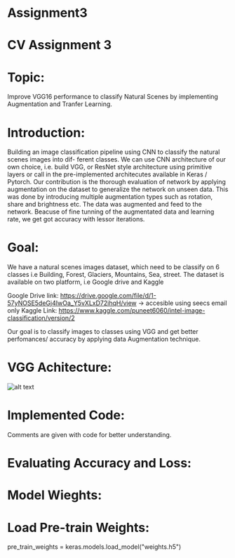 # Assignment3
# CV Assignment 3

# Topic:
  Improve VGG16 performance to classify Natural Scenes by implementing Augmentation and Tranfer Learning.
  
# Introduction:
  
  Building an image classification pipeline using CNN to classify the natural scenes images into dif-
  ferent classes. We can use CNN architecture of our own choice, i.e. build VGG, or ResNet style
  architecture using primitive layers or call in the pre-implemented architecutes available in Keras /
  Pytorch.
  Our contribution is the thorough evaluation of network by applying augmentation on the dataset to generalize the network on unseen data. This was done by           introducing multiple augmentation types such as rotation, share and brightness etc. The data was augmented and feed to the network. 
  Beacuse of fine tunning of the augmentated data and learning rate, we get got accuracy with lessor iterations.
  
# Goal:
  
   We have a natural scenes images dataset, which need to be classify on 6 classes i.e Building, Forest, Glaciers, Mountains, Sea, street.
   The dataset is available on two platform, i.e Google drive and Kaggle
 
   Google Drive link: https://drive.google.com/file/d/1-57yNOSE5deGj4IwOa_Y5vXLxD72ihqH/view -> accesible using seecs email only
   Kaggle Link:       https://www.kaggle.com/puneet6060/intel-image-classification/version/2
 
   Our goal is to classify images to classes using VGG and get better perfomances/ accuracy by applying data Augmentation technique.
# VGG Achitecture:
![alt text](https://neurohive.io/wp-content/uploads/2018/11/vgg16-neural-network.jpg)

# Implemented Code:
Comments are given with code for better understanding.

# Evaluating Accuracy and Loss:

# Model Wieghts:

# Load Pre-train Weights:
pre_train_weights = keras.models.load_model("weights.h5")
